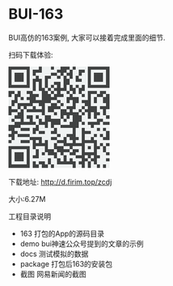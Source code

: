 # BUI-163
BUI高仿的163案例, 大家可以接着完成里面的细节.

扫码下载体验: 

![163下载地址](package/163ercode.png)

下载地址: http://d.firim.top/zcdj

大小:6.27M

工程目录说明

- 163  打包的App的源码目录
- demo bui神速公众号提到的文章的示例
- docs 测试模拟的数据
- package  打包后163的安装包
- 截图  网易新闻的截图
